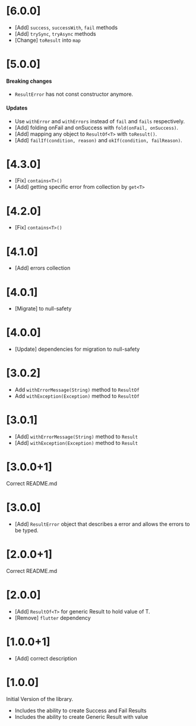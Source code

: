 # [6.0.0]

* [Add] `success`, `successWith`, `fail` methods
* [Add] `trySync`, `tryAsync` methods
* [Change] `toResult` into `map`

# [5.0.0]

#### Breaking changes

* `ResultError` has not const constructor anymore.

#### Updates

* Use `withError` and `withErrors` instead of `fail` and `fails` respectively.
* [Add] folding onFail and onSuccess with `fold(onFail, onSuccess)`.
* [Add] mapping any object to `ResultOf<T>` with `toResult()`.
* [Add] `failIf(condition, reason)` and `okIf(condition, failReason)`.

# [4.3.0]

* [Fix] `contains<T>()`
* [Add] getting specific error from collection by `get<T>`

# [4.2.0]

* [Fix] `contains<T>()`

# [4.1.0]

* [Add] errors collection

# [4.0.1]

* [Migrate] to null-safety

# [4.0.0]

* [Update] dependencies for migration to null-safety

# [3.0.2]

* Add `withErrorMessage(String)` method to `ResultOf`
* Add `withException(Exception)` method to `ResultOf`

# [3.0.1]

* [Add] `withErrorMessage(String)` method to `Result`
* [Add] `withException(Exception)` method to `Result`

# [3.0.0+1]

Correct README.md

# [3.0.0]

* [Add] `ResultError` object that describes a error and allows the errors to be typed.

# [2.0.0+1]

Correct README.md

# [2.0.0]

* [Add] `ResultOf<T>` for generic Result to hold value of T.
* [Remove] `flutter` dependency

# [1.0.0+1]

* [Add] correct description

# [1.0.0]

Initial Version of the library.

* Includes the ability to create Success and Fail Results
* Includes the ability to create Generic Result with value
